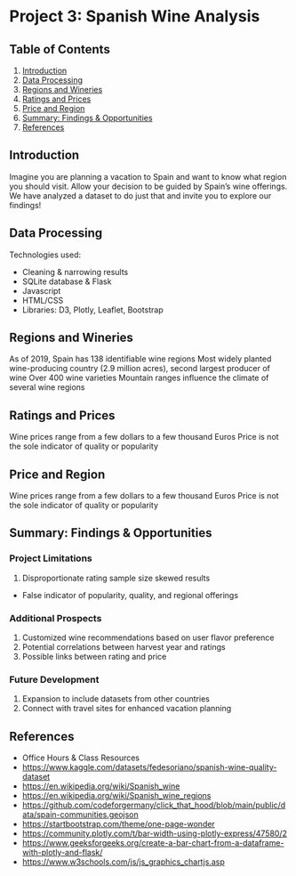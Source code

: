 # Project 3: Spanish Wine Analysis

## Table of Contents

1. [Introduction](#introduction)
2. [Data Processing](#data-processing)
3. [Regions and Wineries](#regions-and-wineries)
4. [Ratings and Prices](#ratingsand-prices)
5. [Price and Region](#price-and-region)
6. [Summary: Findings & Opportunities](#summary-findings-&-opportunities)
7. [References](#references)


## Introduction
Imagine you are planning a vacation to Spain and want to know what region you should visit. 
Allow your decision to be guided by Spain’s wine offerings.
We have analyzed a dataset to do just that and invite you to explore our findings!


## Data Processing
Technologies used:
- Cleaning & narrowing results
- SQLite database & Flask
- Javascript
- HTML/CSS
- Libraries: D3, Plotly, Leaflet, Bootstrap


## Regions and Wineries
As of 2019, Spain has 138 identifiable wine regions
Most widely planted wine-producing country (2.9 million acres), second largest producer of wine
Over 400 wine varieties
Mountain ranges influence the climate of several wine regions


## Ratings and Prices
Wine prices range from a few dollars to a few thousand Euros
Price is not the sole indicator of quality or popularity


## Price and Region
Wine prices range from a few dollars to a few thousand Euros
Price is not the sole indicator of quality or popularity


## Summary: Findings & Opportunities 

### Project Limitations
1. Disproportionate rating sample size skewed results
- False indicator of popularity, quality, and regional offerings

### Additional Prospects
1. Customized wine recommendations based on user flavor preference
2. Potential correlations between harvest year and ratings
3. Possible links between rating and price

### Future Development
1. Expansion to include datasets from other countries
2. Connect with travel sites for enhanced vacation planning


## References
- Office Hours & Class Resources
- https://www.kaggle.com/datasets/fedesoriano/spanish-wine-quality-dataset   
- https://en.wikipedia.org/wiki/Spanish_wine
- https://en.wikipedia.org/wiki/Spanish_wine_regions
- https://github.com/codeforgermany/click_that_hood/blob/main/public/data/spain-communities.geojson
- https://startbootstrap.com/theme/one-page-wonder 
- https://community.plotly.com/t/bar-width-using-plotly-express/47580/2
- https://www.geeksforgeeks.org/create-a-bar-chart-from-a-dataframe-with-plotly-and-flask/
- https://www.w3schools.com/js/js_graphics_chartjs.asp

